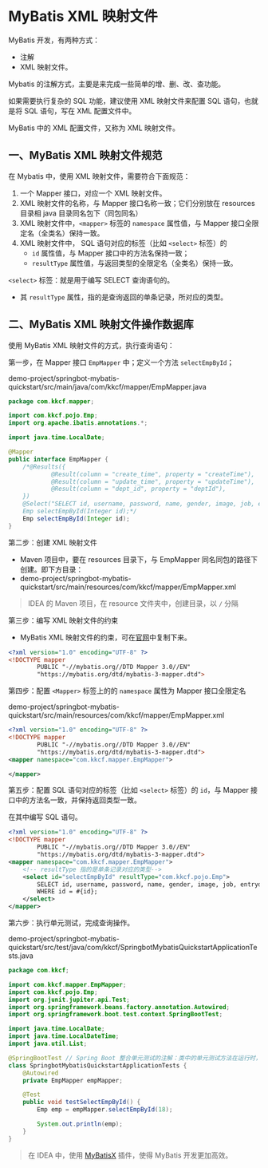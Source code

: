 # MyBatis XML 映射文件

MyBatis 开发，有两种方式：

- 注解
- XML 映射文件。

Mybatis 的注解方式，主要是来完成一些简单的增、删、改、查功能。

如果需要执行复杂的 SQL 功能，建议使用 XML 映射文件来配置 SQL 语句，也就是将 SQL 语句，写在 XML 配置文件中。

MyBatis 中的 XML 配置文件，又称为 XML 映射文件。

## 一、MyBatis XML 映射文件规范

在 Mybatis 中，使用 XML 映射文件，需要符合下面规范：

1. 一个 Mapper 接口，对应一个 XML 映射文件。
2. XML 映射文件的名称，与  Mapper 接口名称一致；它们分别放在 resources 目录相 java 目录同名包下（同包同名）
3. XML 映射文件中，`<mapper>` 标签的 `namespace` 属性值，与 Mapper 接口全限定名（全类名）保持一致。
4. XML 映射文件中， SQL 语句对应的标签（比如 `<select>` 标签）的
   - `id` 属性值，与 Mapper 接口中的方法名保持一致；
   - `resultType` 属性值，与返回类型的全限定名（全类名）保持一致。

`<select>` 标签：就是用于编写 SELECT 查询语句的。

- 其 `resultType` 属性，指的是查询返回的单条记录，所对应的类型。

## 二、MyBatis XML 映射文件操作数据库

使用 MyBatis XML 映射文件的方式，执行查询语句：

第一步，在 Mapper 接口 `EmpMapper` 中；定义一个方法 `selectEmpById`；

demo-project/springbot-mybatis-quickstart/src/main/java/com/kkcf/mapper/EmpMapper.java

```java
package com.kkcf.mapper;

import com.kkcf.pojo.Emp;
import org.apache.ibatis.annotations.*;

import java.time.LocalDate;

@Mapper
public interface EmpMapper {
    /*@Results({
            @Result(column = "create_time", property = "createTime"),
            @Result(column = "update_time", property = "updateTime"),
            @Result(column = "dept_id", property = "deptId"),
    })
    @Select("SELECT id, username, password, name, gender, image, job, entrydate, dept_id, create_time, update_time FROM emp WHERE id = #{id};")
    Emp selectEmpById(Integer id);*/
    Emp selectEmpById(Integer id);
}
```

第二步：创建 XML 映射文件

- Maven 项目中，要在 resources 目录下，与 EmpMapper 同名同包的路径下创建。即下方目录：
- demo-project/springbot-mybatis-quickstart/src/main/resources/com/kkcf/mapper/EmpMapper.xml

> IDEA 的 Maven 项目，在 resource 文件夹中，创建目录，以 `/` 分隔

第三步：编写 XML 映射文件的约束

- MyBatis XML 映射文件的约束，可在[官网](https://mybatis.org/mybatis-3/zh_CN/getting-started.html#%E6%8E%A2%E7%A9%B6%E5%B7%B2%E6%98%A0%E5%B0%84%E7%9A%84-sql-%E8%AF%AD%E5%8F%A5)中复制下来。

```xml
<?xml version="1.0" encoding="UTF-8" ?>
<!DOCTYPE mapper
        PUBLIC "-//mybatis.org//DTD Mapper 3.0//EN"
        "https://mybatis.org/dtd/mybatis-3-mapper.dtd">
```

第四步：配置 `<Mapper>` 标签上的的 `namespace` 属性为 Mapper 接口全限定名

demo-project/springbot-mybatis-quickstart/src/main/resources/com/kkcf/mapper/EmpMapper.xml

```xml
<?xml version="1.0" encoding="UTF-8" ?>
<!DOCTYPE mapper
        PUBLIC "-//mybatis.org//DTD Mapper 3.0//EN"
        "https://mybatis.org/dtd/mybatis-3-mapper.dtd">
<mapper namespace="com.kkcf.mapper.EmpMapper">

</mapper>
```

第五步：配置 SQL 语句对应的标签（比如 `<select>` 标签）的 `id`，与 Mapper 接口中的方法名一致，并保持返回类型一致。

在其中编写 SQL 语句。

```xml
<?xml version="1.0" encoding="UTF-8" ?>
<!DOCTYPE mapper
        PUBLIC "-//mybatis.org//DTD Mapper 3.0//EN"
        "https://mybatis.org/dtd/mybatis-3-mapper.dtd">
<mapper namespace="com.kkcf.mapper.EmpMapper">
    <!-- resultType 指的是单条记录对应的类型-->
    <select id="selectEmpById" resultType="com.kkcf.pojo.Emp">
        SELECT id, username, password, name, gender, image, job, entrydate, dept_id, create_time, update_time FROM emp
        WHERE id = #{id};
    </select>
</mapper>
```

第六步：执行单元测试，完成查询操作。

demo-project/springbot-mybatis-quickstart/src/test/java/com/kkcf/SpringbotMybatisQuickstartApplicationTests.java

```java
package com.kkcf;

import com.kkcf.mapper.EmpMapper;
import com.kkcf.pojo.Emp;
import org.junit.jupiter.api.Test;
import org.springframework.beans.factory.annotation.Autowired;
import org.springframework.boot.test.context.SpringBootTest;

import java.time.LocalDate;
import java.time.LocalDateTime;
import java.util.List;

@SpringBootTest // Spring Boot 整合单元测试的注解：类中的单元测试方法在运行时，会自动加载 Spring Boot 环菌，并创建 IOC 容器。
class SpringbotMybatisQuickstartApplicationTests {
    @Autowired
    private EmpMapper empMapper;

    @Test
    public void testSelectEmpById() {
        Emp emp = empMapper.selectEmpById(18);

        System.out.println(emp);
    }
}
```

> 在 IDEA 中，使用 [MyBatisX](https://plugins.jetbrains.com/plugin/10119-mybatisx) 插件，使得 MyBatis 开发更加高效。

